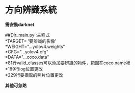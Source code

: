 # **方向辨識系統**
**需安裝darknet**    

##Dir_main.py :主程式    
*TARGET= '要辨識的影像'    
*WEIGHT="...yolov4.weights"    
*CFG="...yolov4.cfg"    
*DATA="...coco.data"    
*81行valid_classes可以添加要辨識的物件，範圍在coco.name裡    
*189行log位置更改    
*229行要擷取的照片位置更改    

**其他可忽略**    
